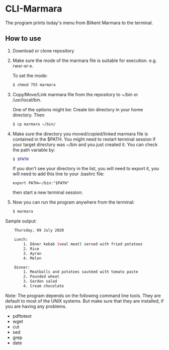 # CLI-Marmara

The program prints today's menu from Bilkent Marmara to the terminal.

## How to use

1. Download or clone repository

2. Make sure the mode of the marmara file is suitable for execution. e.g. rwxr-xr-x.

   To set the mode:

   ```bash
   $ chmod 755 marmara
   ```

3. Copy/Move/Link marmara file from the repository to ~/bin or /usr/local/bin.

   One of the options might be: Create bin directory in your home directory. Then

   ```bash
   $ cp marmara ~/bin/
   ```

4. Make sure the directory you moved/copied/linked marmara file is contained in the $PATH. You might need to restart terminal session if your target directory was ~/bin and you just created it. You can check the path variable by:

   ```bash
   $ $PATH
   ```

   If you don't see your directory in the list, you will need to export it, you will need to add this line to your .bashrc file:

   ```shell
   export PATH=~/bin:"$PATH"
   ```

    then start a new terminal session:

5. Now you can run the program anywhere from the terminal:

   ```bash
   $ marmara
   ```

Sample output:

```bash
	Thursday, 09 July 2020

	Lunch:
		1. Döner kebab (veal meat) served with fried potatoes
		2. Rice
		3. Ayran
		4. Melon

	Dinner:
		1. Meatballs and potatoes sautéed with tomato paste
		2. Pounded wheat
		3. Garden salad
		4. Cream chocolate
```



Note: The program depends on the following command line tools. They are default to most of the UNIX systems. But make sure that they are installed, if you are having any problems.

- pdftotext
- wget
- cut
- sed
- grep
- date